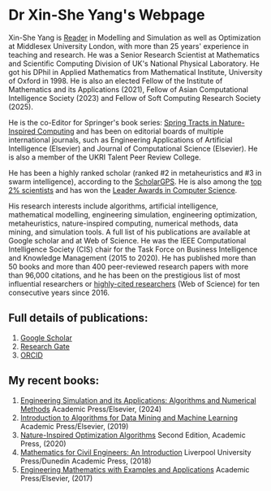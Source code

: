 # Dr Xin-She Yang's Webpage

Xin-She Yang is [Reader](https://en.wikipedia.org/wiki/Reader_(academic_rank)) in Modelling and Simulation as well as Optimization at Middlesex University London, with more than 25 years' experience in teaching and research. He was a Senior Research Scientist at Mathematics and Scientific Computing Division of UK's National Physical Laboratory. He got his DPhil in Applied Mathematics from Mathematical Institute, University of Oxford in 1998. He is also an elected Fellow of the Institute of Mathematics and its Applications (2021), Fellow of Asian Computational Intelligence Society (2023) and Fellow of Soft Computing Research Society (2025).

He is the co-Editor for Springer's book series: [Spring Tracts in Nature-Inspired Computing](https://www.springer.com/series/16134) and has been on editorial boards of multiple international journals, such as Engineering Applications of Artificial Intelligence (Elsevier) and Journal of Computational Science (Elsevier). He is also a member of the UKRI Talent Peer Review College.

He has been a highly ranked scholar (ranked #2 in metaheuristics and #3 in swarm intelligence), according to the [ScholarGPS](https://scholargps.com/scholars/52734943805262/xin-she-yang). He is also among the [top 2% scientists](https://www.topresearcherslist.com/Home/Profile/551754) and has won the [Leader Awards in Computer Science](https://research.com/u/xin-she-yang). 

His research interests include algorithms, artificial intelligence, mathematical modelling, engineering simulation, engineering optimization, metaheuristics, nature-inspired computing, numerical methods, data mining, and simulation tools. A full list of his publications are available at Google scholar and at Web of Science.  He was the IEEE Computational Intelligence Society (CIS) chair for the Task Force on Business Intelligence and Knowledge Management (2015 to 2020). He has published more than 50 books and more than 400 peer-reviewed research papers with more than 96,000 citations, and he has been on the prestigious list of most influential researchers or [highly-cited researchers](https://www.webofscience.com/wos/author/record/I-5662-2019) (Web of Science) for ten consecutive years since 2016. 

## Full details of publications:
1. [Google Scholar](https://scholar.google.co.uk/citations?user=fA6aTlAAAAAJ)
2. [Research Gate](https://www.researchgate.net/profile/Xin-She-Yang)
3. [ORCID](https://orcid.org/0000-0001-8231-5556)

## My recent books:
1. [Engineering Simulation and its Applications: Algorithms and Numerical Methods](https://www.sciencedirect.com/book/9780443140846/engineering-simulation-and-its-applications) Academic Press/Elsevier, (2024)
2. [Introduction to Algorithms for Data Mining and Machine Learning](https://www.sciencedirect.com/book/9780128172162/introduction-to-algorithms-for-data-mining-and-machine-learning) Academic Press/Elsevier, (2019)
3. [Nature-Inspired Optimization Algorithms](https://shop.elsevier.com/books/nature-inspired-optimization-algorithms/yang/978-0-12-821986-7) Second Edition, Academic Press, (2020)
4. [Mathematics for Civil Engineers: An Introduction](https://www.jstor.org/stable/jj.12638999) Liverpool University Press/Dunedin Academic Press, (2018)
5. [Engineering Mathematics with Examples and Applications](https://www.sciencedirect.com/book/9780128097304/engineering-mathematics-with-examples-and-applications) Academic Press/Elsevier, (2017)
